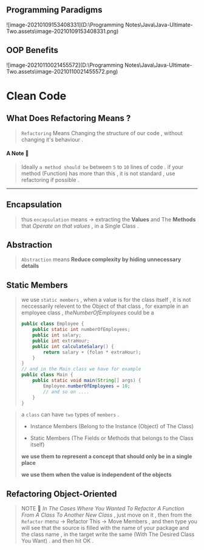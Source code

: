 ## Programming Paradigms

![image-20210109153408331](D:\Programming Notes\Java\Java-Ultimate-Two.assets\image-20210109153408331.png)

## OOP Benefits

![image-20210110021455572](D:\Programming Notes\Java\Java-Ultimate-Two.assets\image-20210110021455572.png)

# Clean Code

## What Does Refactoring Means ?

> `Refactoring` Means Changing the structure of our code , without changing it's behaviour .

#### A Note :memo:

> Ideally `a method should be` between `5` to `10` lines of code . if your method (Function) has more than this , it is not standard , use refactoring if possible .

--------------------------

## Encapsulation

> thus `encapsulation` means -> extracting the __Values__ and The __Methods__ that *Operate on that values* , in a Single Class .

## Abstraction

> `Abstraction` means __Reduce complexity by hiding unnecessary details__

## Static Members

> we use `static members` , when a value is for the class itself , it is not neccessarily relevent to the Object of that class , for example in an employee class , *theNumberOfEmployees* could be a
>
> ```java
> public class Employee {
>     public static int numberOfEmployees;
>     public int salary;
>     public int extraHour;
>     public int calculateSalary() {
>         return salary + (folan * extraHour);
>     }
> }
> // and in the Main class we have for example
> public class Main {
>     public static void main(String[] args) {
>         Employee.numberOfEmployees = 10;
>         // and so on ....
>     }
> }
> ```
>
> 

> a `class` can have `two` types of `members` .
>
> - Instance Members (Belong to the Instance (Object) of The Class)
>
> - Static Members (The Fields or Methods that belongs to the Class itself)
>
> __we use them to represent a concept that should only be in a single place__
>
> __we use them when the value is independent of the objects__

## Refactoring Object-Oriented

> NOTE :memo: *In The Cases Where You Wanted To Refactor A Function From A Class To Another New Class* , just move on it , then from the `Refactor` menu -> Refactor This -> Move Members , and then type you will see that the source is filled with the name of your package and the class name , in the target write the same (With The Desired Class You Want) . and then hit OK .